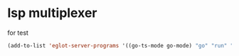 # lsp multiplexer

for test
```lisp
(add-to-list 'eglot-server-programs '((go-ts-mode go-mode) "go" "run" "./cmd/lspmux"))
```
